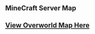 ## MineCraft Server Map


## [View Overworld Map Here](https://dataisinteresting.github.io/mcmap/unmined.index.html)


